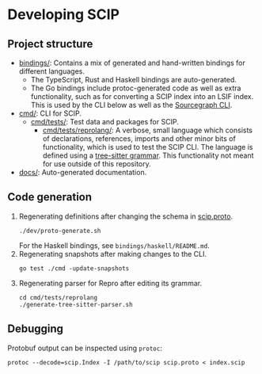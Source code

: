 # Developing SCIP

## Project structure

- [bindings/](./bindings/): Contains a mix of generated and hand-written
  bindings for different languages.
  - The TypeScript, Rust and Haskell bindings are auto-generated.
  - The Go bindings include protoc-generated code as well as extra
    functionality, such as for converting a SCIP index into an LSIF index.
    This is used by the CLI below as well as the
    [Sourcegraph CLI](https://github.com/sourcegraph/src-cli).
- [cmd/](./cmd/): CLI for SCIP.
  - [cmd/tests/](./cmd/tests/): Test data and packages for SCIP.
    - [cmd/tests/reprolang/](./cmd/tests/reprolang/): A verbose, small language
      which consists of declarations, references, imports and other minor bits
      of functionality, which is used to test the SCIP CLI. The language is
      defined using a [tree-sitter grammar](cmd/tests/reprolang/grammar.js).
      This functionality not meant for use outside of this repository.
- [docs/](./docs/): Auto-generated documentation.

## Code generation

1. Regenerating definitions after changing the schema in [scip.proto](./scip.proto).
   ```
   ./dev/proto-generate.sh
   ```
   For the Haskell bindings, see `bindings/haskell/README.md`.
2. Regenerating snapshots after making changes to the CLI.
   ```
   go test ./cmd -update-snapshots
   ```
3. Regenerating parser for Repro after editing its grammar.
   ```
   cd cmd/tests/reprolang
   ./generate-tree-sitter-parser.sh
   ```

## Debugging

Protobuf output can be inspected using `protoc`:

```
protoc --decode=scip.Index -I /path/to/scip scip.proto < index.scip
```

